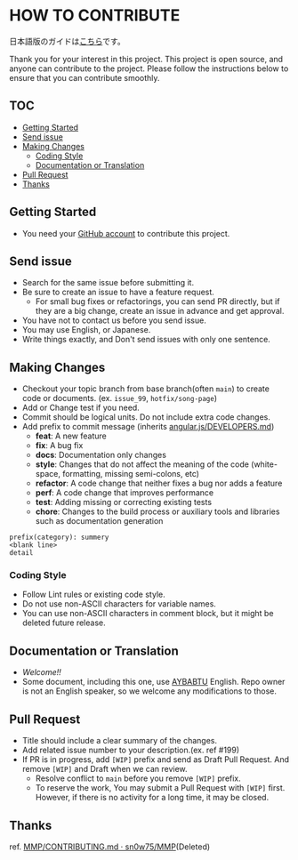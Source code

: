 # HOW TO CONTRIBUTE

日本語版のガイドは[こちら](CONTRIBUTING-ja.md)です。

Thank you for your interest in this project. This project is open source, and anyone can contribute to the project. Please follow the instructions below to ensure that you can contribute smoothly.

## TOC

- [Getting Started](#getting-started)
- [Send issue](#send-issue)
- [Making Changes](#making-changes)
  - [Coding Style](#coding-style)
  - [Documentation or Translation](#documentation-or-translation)
- [Pull Request](#pull-request)
- [Thanks](#thanks)

## Getting Started

- You need your [GitHub account](https://github.com/signup/free) to contribute this project.

## Send issue

- Search for the same issue before submitting it.
- Be sure to create an issue to have a feature request.
  - For small bug fixes or refactorings, you can send PR directly, but if they are a big change, create an issue in advance and get approval.
- You have not to contact us before you send issue.
- You may use English, or Japanese.
- Write things exactly, and Don't send issues with only one sentence.

## Making Changes

- Checkout your topic branch from base branch(often `main`) to create code or documents. (ex. `issue_99`, `hotfix/song-page`)
- Add or Change test if you need.
- Commit should be logical units. Do not include extra code changes.
- Add prefix to commit message (inherits [angular.js/DEVELOPERS.md](https://github.com/angular/angular.js/blob/master/DEVELOPERS.md#type))
  - **feat**: A new feature
  - **fix**: A bug fix
  - **docs**: Documentation only changes
  - **style**: Changes that do not affect the meaning of the code (white-space, formatting, missing semi-colons, etc)
  - **refactor**: A code change that neither fixes a bug nor adds a feature
  - **perf**: A code change that improves performance
  - **test**: Adding missing or correcting existing tests
  - **chore**: Changes to the build process or auxiliary tools and libraries such as documentation generation

```text
prefix(category): summery
<blank line>
detail
```

### Coding Style

- Follow Lint rules or existing code style.
- Do not use non-ASCII characters for variable names.
- You can use non-ASCII characters in comment block, but it might be deleted future release.

## Documentation or Translation

- _Welcome!!_
- Some document, including this one, use [AYBABTU](https://en.wikipedia.org/wiki/All_your_base_are_belong_to_us) English.
  Repo owner is not an English speaker, so we welcome any modifications to those.

## Pull Request

- Title should include a clear summary of the changes.
- Add related issue number to your description.(ex. ref #199)
- If PR is in progress, add `[WIP]` prefix and send as Draft Pull Request. And remove `[WIP]` and Draft when we can review.
  - Resolve conflict to `main` before you remove `[WIP]` prefix.
  - To reserve the work, You may submit a Pull Request with `[WIP]` first. However, if there is no activity for a long time, it may be closed.

## Thanks

ref. [MMP/CONTRIBUTING.md · sn0w75/MMP](https://github.com/sn0w75/MMP/blob/master/CONTRIBUTING.md)(Deleted)
